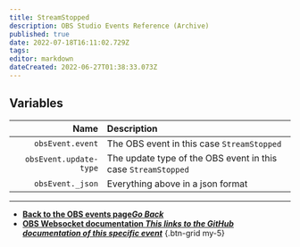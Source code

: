 ```yaml
---
title: StreamStopped
description: OBS Studio Events Reference (Archive)
published: true
date: 2022-07-18T16:11:02.729Z
tags: 
editor: markdown
dateCreated: 2022-06-27T01:38:33.073Z
---
```


## Variables

Name | Description
----:|:------------
`obsEvent.event` | The OBS event in this case `StreamStopped`
`obsEvent.update-type` | The update type of the OBS event in this case `StreamStopped`
`obsEvent._json` | Everything above in a json format

---

- [<i class="mdi mdi-chevron-left"></i>**Back to the OBS events page*Go Back***](/en/Broadcasters/OBS/Archive/Events)
- [<i class="mdi mdi-github"></i> **OBS Websocket documentation *This links to the GitHub documentation of this specific event***](https://github.com/obsproject/obs-websocket/blob/4.x-current/docs/generated/protocol.md#streamstopped)
{.btn-grid my-5}
